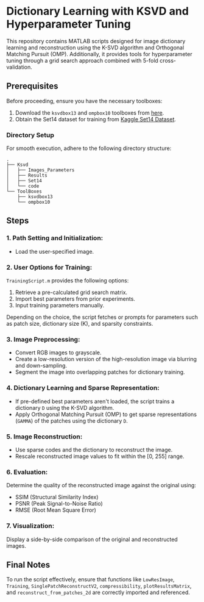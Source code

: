 # Dictionary Learning with KSVD and Hyperparameter Tuning

This repository contains MATLAB scripts designed for image dictionary learning and reconstruction using the K-SVD algorithm and Orthogonal Matching Pursuit (OMP). Additionally, it provides tools for hyperparameter tuning through a grid search approach combined with 5-fold cross-validation.

## Prerequisites

Before proceeding, ensure you have the necessary toolboxes:

1. Download the `ksvdbox13` and `ompbox10` toolboxes from [here](https://csaws.cs.technion.ac.il/~ronrubin/software.html).
2. Obtain the Set14 dataset for training from [Kaggle Set14 Dataset](https://www.kaggle.com/datasets/ll01dm/set-5-14-super-resolution-dataset).

### Directory Setup

For smooth execution, adhere to the following directory structure:

```plaintext
.
├── Ksvd
│   ├── Images_Parameters
│   ├── Results
│   ├── Set14
│   └── code
└── ToolBoxes
    ├── ksvdbox13
    └── ompbox10

```

## Steps

### 1. **Path Setting and Initialization**:

- Load the user-specified image.

### 2. **User Options for Training**:

`TrainingScript.m` provides the following options:
1. Retrieve a pre-calculated grid search matrix.
2. Import best parameters from prior experiments.
3. Input training parameters manually.

Depending on the choice, the script fetches or prompts for parameters such as patch size, dictionary size (K), and sparsity constraints.

### 3. **Image Preprocessing**:

- Convert RGB images to grayscale.
- Create a low-resolution version of the high-resolution image via blurring and down-sampling.
- Segment the image into overlapping patches for dictionary training.

### 4. **Dictionary Learning and Sparse Representation**:

- If pre-defined best parameters aren't loaded, the script trains a dictionary `D` using the K-SVD algorithm.
- Apply Orthogonal Matching Pursuit (OMP) to get sparse representations (`GAMMA`) of the patches using the dictionary `D`.

### 5. **Image Reconstruction**:

- Use sparse codes and the dictionary to reconstruct the image.
- Rescale reconstructed image values to fit within the [0, 255] range.

### 6. **Evaluation**:

Determine the quality of the reconstructed image against the original using:
- SSIM (Structural Similarity Index)
- PSNR (Peak Signal-to-Noise Ratio)
- RMSE (Root Mean Square Error)

### 7. **Visualization**:

Display a side-by-side comparison of the original and reconstructed images.

## Final Notes

To run the script effectively, ensure that functions like `LowResImage`, `Training`, `SinglePatchReconstructV2`, `compressibility`, `plotResultsMatrix`, and `reconstruct_from_patches_2d` are correctly imported and referenced.

